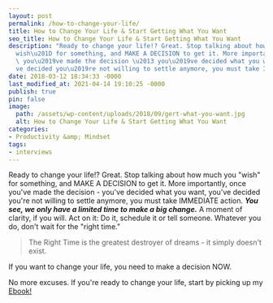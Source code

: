 ```yaml
---
layout: post
permalink: /how-to-change-your-life/
title: How to Change Your Life & Start Getting What You Want
seo_title: How to Change Your Life & Start Getting What You Want
description: "Ready to change your life!? Great. Stop talking about how much you \u201C\
  wish\u201D for something, and MAKE A DECISION to get it. More importantly, once\
  \ you\u2019ve made the decision \u2013 you\u2019ve decided what you want, you\u2019\
  ve decided you\u2019re not willing to settle anymore, you must take IMMEDIATE action."
date: 2018-03-12 18:34:33 -0000
last_modified_at: 2021-04-14 19:10:25 -0000
publish: true
pin: false
image:
  path: /assets/wp-content/uploads/2018/09/gert-what-you-want.jpg
  alt: How to Change Your Life & Start Getting What You Want
categories:
- Productivity &amp; Mindset
tags:
- interviews
---
```

Ready to change your life!? Great. Stop talking about how much you "wish" for something, and MAKE A DECISION to get it. More importantly, once you've made the decision - you've decided what you want, you've decided you're not willing to settle anymore, you must take IMMEDIATE action. _**You see, we only have a limited time to make a big change.**_ A moment of clarity, if you will. Act on it: Do it, schedule it or tell someone. Whatever you do, don't wait for the "right time."

> The Right Time is the greatest destroyer of dreams - it simply doesn't exist.

If you want to change your life, you need to make a decision NOW.

No more excuses. If you're ready to change your life, start by picking up my [Ebook!](https://go.katebagoy.com/ebook)
